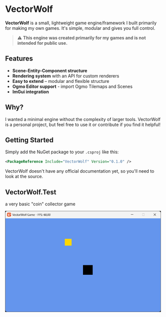 # VectorWolf

**VectorWolf** is a small, lightweight game engine/framework I built primarily for making my own games. It's simple, modular and gives you full control.
> ⚠️ **This engine was created primarily for my games and is not intended for public use.**

## Features

- **Scene-Entity-Component structure**  
- **Rendering system** with an API for custom renderers  
- **Easy to extend** – modular and flexible structure
- **Ogmo Editor support** - import Ogmo Tilemaps and Scenes
- **ImGui integration**

## Why?

I wanted a minimal engine without the complexity of larger tools. VectorWolf is a personal project, but feel free to use it or contribute if you find it helpful!

## Getting Started


Simply add the NuGet package to your `.csproj` like this:

```xml
<PackageReference Include="VectorWolf" Version="0.1.0" />
```
VectorWolf doesn't have any official documentation yet, so you'll need to look at the source.

## VectorWolf.Test
a very basic "coin" collector game

![alt text](image.png)
